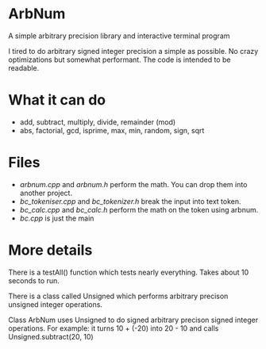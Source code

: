 # ArbNum
A simple arbitrary precision library and interactive terminal program

I tired to do arbitrary signed integer precision a simple as possible.  No crazy optimizations but somewhat performant.  The code is intended to be readable.

# What it can do
- add, subtract, multiply, divide, remainder (mod)
- abs, factorial, gcd, isprime, max, min, random, sign, sqrt

# Files
- *arbnum.cpp* and *arbnum.h* perform the math.  You can drop them into another project.
- *bc_tokeniser.cpp* and *bc_tokenizer.h* break the input into text token.
- *bc_calc.cpp* and *bc_calc.h* perform the math on the token using arbnum.
- *bc.cpp* is just the main

# More details
There is a testAll() function which tests nearly everything.  Takes about 10 seconds to run.

There is a class called Unsigned which performs arbitrary precison unsigned integer operations.

Class ArbNum uses Unsigned to do signed arbitrary precison signed integer operations.
For example: it turns 10 + (-20) into 20 - 10 and calls Unsigned.subtract(20, 10)

